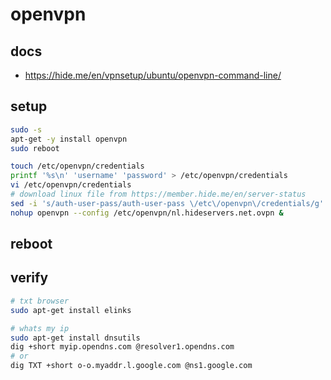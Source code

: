 # openvpn

## docs

- https://hide.me/en/vpnsetup/ubuntu/openvpn-command-line/

## setup

```sh
sudo -s
apt-get -y install openvpn
sudo reboot
```

```sh
touch /etc/openvpn/credentials
printf '%s\n' 'username' 'password' > /etc/openvpn/credentials
vi /etc/openvpn/credentials
# download linux file from https://member.hide.me/en/server-status
sed -i 's/auth-user-pass/auth-user-pass \/etc\/openvpn\/credentials/g' /etc/openvpn/nl.hideservers.net.ovpn
nohup openvpn --config /etc/openvpn/nl.hideservers.net.ovpn &
```

## reboot

## verify

```sh
# txt browser
sudo apt-get install elinks
```

```sh
# whats my ip
sudo apt-get install dnsutils
dig +short myip.opendns.com @resolver1.opendns.com
# or
dig TXT +short o-o.myaddr.l.google.com @ns1.google.com
```
